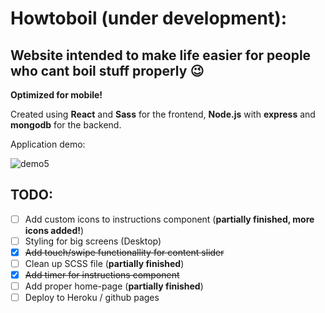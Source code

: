 # Howtoboil (under development):

## Website intended to make life easier for people who cant boil stuff properly 😉

**Optimized for mobile!**

Created using **React** and **Sass** for the frontend, **Node.js** with **express** and **mongodb** for the backend.

Application demo:

![demo5](https://user-images.githubusercontent.com/34421443/57771528-3b086280-7713-11e9-98bb-5820a30bf61d.gif)

## TODO:

- [ ] Add custom icons to instructions component (**partially finished, more icons added!**)
- [ ] Styling for big screens (Desktop)
- [x] ~~Add touch/swipe functionallity for content slider~~
- [ ] Clean up SCSS file (**partially finished**)
- [x] ~~Add timer for instructions component~~
- [ ] Add proper home-page (**partially finished**)
- [ ] Deploy to Heroku / github pages

